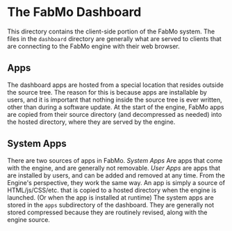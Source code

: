 The FabMo Dashboard
===================
This directory contains the client-side portion of the FabMo system.  The files in the `dashboard` directory are generally what are served to clients that are connecting to the FabMo engine with their web browser.

Apps
----
The dashboard apps are hosted from a special location that resides outside the source tree.  The reason for this is because apps are installable by users, and it is important that nothing inside the source tree is ever written, other than during a software update.  At the start of the engine, FabMo apps are copied from their source directory (and decompressed as needed) into the hosted directory, where they are served by the engine.

System Apps
-----------
There are two sources of apps in FabMo.  _System Apps_ Are apps that come with the engine, and are generally not removable.  _User Apps_ are apps that are installed by users, and can be added and removed at any time.  From the Engine's perspective, they work the same way.  An app is simply a source of HTML/js/CSS/etc. that is copied to a hosted directory when the engine is launched. (Or when the app is installed at runtime)  The system apps are stored in the `apps` subdirectory of the dashboard.  They are generally not stored compressed because they are routinely revised, along with the engine source.
